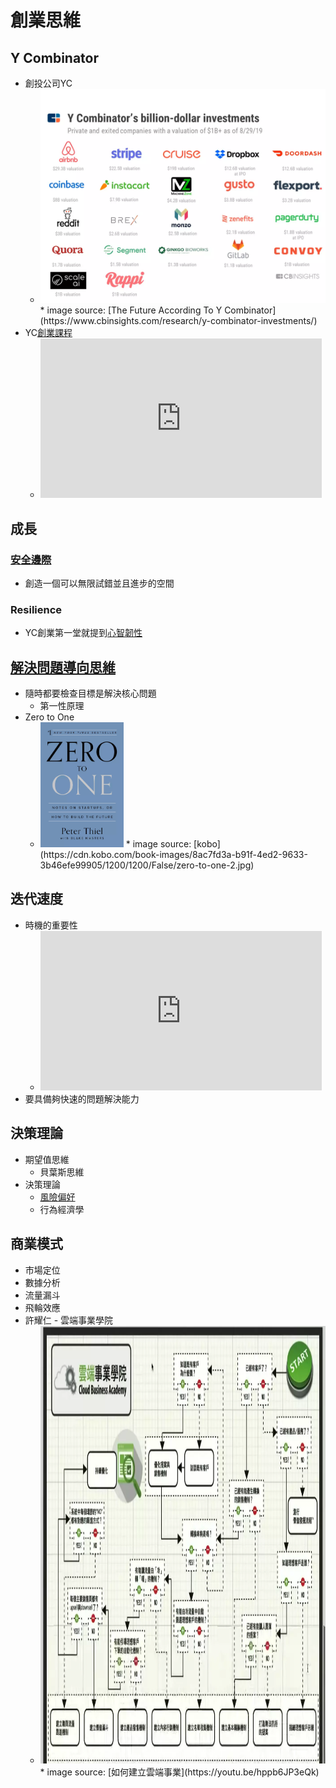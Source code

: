 
# 創業思維

## Y Combinator
* 創投公司YC
  * <img src="./yc-unicorn-chart1.webp" width="500">
    * image source: [The Future According To Y Combinator](https://www.cbinsights.com/research/y-combinator-investments/)
* YC[創業課程](https://www.youtube.com/playlist?list=PLQ-uHSnFig5M9fW16o2l35jrfdsxGknNB)
    * <iframe width="450" height="255" src="https://www.youtube.com/embed/BUE-icVYRFU" title="YouTube video player" frameborder="0" ></iframe> 


## 成長
### [安全邊際](https://alchemy.posetmage.com/Content/Social%20Science/Entrepreneurship.html#header-1)
* 創造一個可以無限試錯並且進步的空間
### Resilience
* YC創業第一堂就提到[心智韌性](https://alchemy.posetmage.com/Content/Social%20Science/Psychology/Resilience.html)


## [解決問題導向思維](https://alchemy.posetmage.com/Content/Social%20Science/Entrepreneurship.html#header-3)
* 隨時都要檢查目標是解決核心問題 
  * 第一性原理
* Zero to One
  * <img src="zero-to-one.webp" height="200">  
    * image source: [kobo](https://cdn.kobo.com/book-images/8ac7fd3a-b91f-4ed2-9633-3b46efe99905/1200/1200/False/zero-to-one-2.jpg)

## 迭代速度
* 時機的重要性
  * <iframe width="450" height="255" src="https://www.youtube.com/embed/bNpx7gpSqbY" title="YouTube video player" frameborder="0" ></iframe>
* 要具備夠快速的問題解決能力

## 決策理論
* 期望值思維
  * 貝葉斯思維
* 決策理論
  * [風險偏好](https://alchemy.posetmage.com/Content/Social%20Science/Psychology/Cognitive/Decision%20Making#header-5)
  * 行為經濟學

## 商業模式
* 市場定位
* 數據分析
* 流量漏斗
* 飛輪效應
* 許耀仁 - 雲端事業學院
  * <img src="雲端事業學院.webp" height="700">  
    * image source: [如何建立雲端事業](https://youtu.be/hppb6JP3eQk)